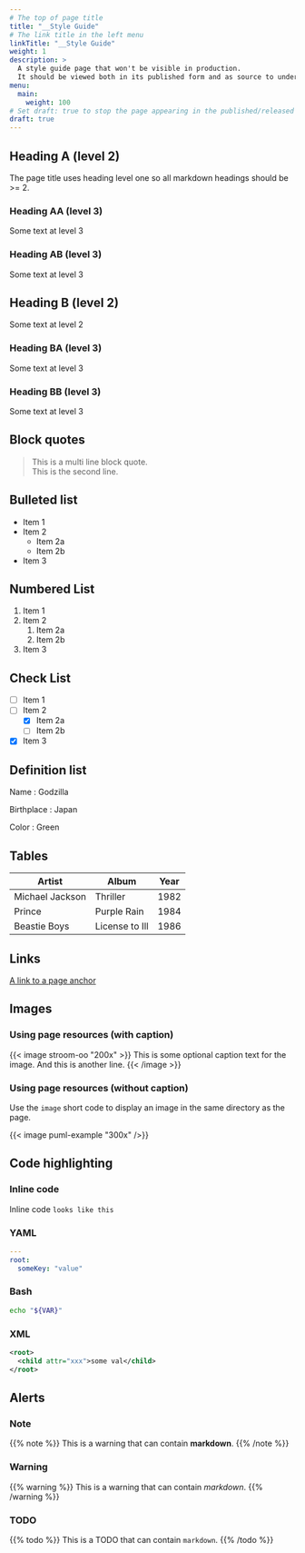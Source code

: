 ```yaml
---
# The top of page title
title: "__Style Guide"
# The link title in the left menu
linkTitle: "__Style Guide"
weight: 1
description: >
  A style guide page that won't be visible in production.
  It should be viewed both in its published form and as source to understand how the page elements are formed.
menu:
  main:
    weight: 100
# Set draft: true to stop the page appearing in the published/released version.
draft: true
---
```


## Heading A (level 2)

The page title uses heading level one so all markdown headings should be >= 2.


### Heading AA (level 3)

Some text at level 3


### Heading AB (level 3)

Some text at level 3


## Heading B (level 2)

Some text at level 2


### Heading BA (level 3)

Some text at level 3


### Heading BB (level 3)

Some text at level 3


## Block quotes

> This is a multi line block quote.  
> This is the second line.


## Bulleted list

* Item 1
* Item 2
    * Item 2a
    * Item 2b
* Item 3

## Numbered List

1. Item 1
1. Item 2
    1. Item 2a
    1. Item 2b
1. Item 3

## Check List

* [ ] Item 1
* [ ] Item 2
    * [x] Item 2a
    * [ ] Item 2b
* [x] Item 3

## Definition list

Name
: Godzilla

Birthplace
: Japan

Color
: Green

## Tables

| Artist            | Album           | Year |
|-------------------|-----------------|------|
| Michael Jackson   | Thriller        | 1982 |
| Prince            | Purple Rain     | 1984 |
| Beastie Boys      | License to Ill  | 1986 |



## Links

[A link to a page anchor](#heading-bb-level-3)


## Images


### Using page resources (with caption)

{{< image stroom-oo "200x" >}}
This is some optional caption text for the image.
And this is another line.
{{< /image >}}


### Using page resources (without caption)

Use the `image` short code to display an image in the same directory as the page.

{{< image puml-example "300x" />}}



## Code highlighting

### Inline code

Inline code `looks like this`


### YAML

```yaml
---
root:
  someKey: "value"
```

### Bash

```bash
echo "${VAR}"
```

### XML

```xml
<root>
  <child attr="xxx">some val</child>
</root>
```


## Alerts

### Note

{{% note %}}
This is a warning that can contain **markdown**.
{{% /note %}}

### Warning

{{% warning %}}
This is a warning that can contain _markdown_.
{{% /warning %}}

### TODO

{{% todo %}}
This is a TODO that can contain `markdown`.
{{% /todo %}}

